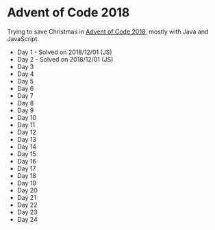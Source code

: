 # Advent of Code 2018
Trying to save Christmas in [Advent of Code 2018](https://adventofcode.com/2018), mostly with Java and JavaScript.

* Day 1 - Solved on 2018/12/01 (JS)
* Day 2 - Solved on 2018/12/01 (JS)
* Day 3
* Day 4
* Day 5
* Day 6
* Day 7
* Day 8
* Day 9
* Day 10
* Day 11
* Day 12
* Day 13
* Day 14
* Day 15
* Day 16
* Day 17
* Day 18
* Day 19
* Day 20
* Day 21
* Day 22
* Day 23
* Day 24
